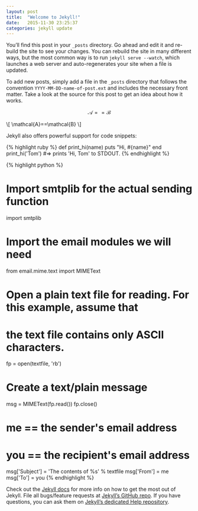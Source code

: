 ```yaml
---
layout: post
title:  "Welcome to Jekyll!"
date:   2015-11-30 23:25:37
categories: jekyll update
---
```

You’ll find this post in your `_posts` directory. Go ahead and edit it and re-build the site to see your changes. You can rebuild the site in many different ways, but the most common way is to run `jekyll serve --watch`, which launches a web server and auto-regenerates your site when a file is updated.

To add new posts, simply add a file in the `_posts` directory that follows the convention `YYYY-MM-DD-name-of-post.ext` and includes the necessary front matter. Take a look at the source for this post to get an idea about how it works.

$$
\mathcal{A}==\mathcal{B}
$$

\\[
\mathcal{A}==\mathcal{B}
\\]


Jekyll also offers powerful support for code snippets:

{% highlight ruby %}
def print_hi(name)
  puts "Hi, #{name}"
end
print_hi('Tom')
#=> prints 'Hi, Tom' to STDOUT.
{% endhighlight %}


{% highlight python %}
# Import smtplib for the actual sending function
import smtplib

# Import the email modules we will need
from email.mime.text import MIMEText

# Open a plain text file for reading.  For this example, assume that
# the text file contains only ASCII characters.
fp = open(textfile, 'rb')
# Create a text/plain message
msg = MIMEText(fp.read())
fp.close()

# me == the sender's email address
# you == the recipient's email address
msg['Subject'] = 'The contents of %s' % textfile
msg['From'] = me
msg['To'] = you
{% endhighlight %}

Check out the [Jekyll docs][jekyll] for more info on how to get the most out of Jekyll. File all bugs/feature requests at [Jekyll’s GitHub repo][jekyll-gh]. If you have questions, you can ask them on [Jekyll’s dedicated Help repository][jekyll-help].

[jekyll]:      http://jekyllrb.com
[jekyll-gh]:   https://github.com/jekyll/jekyll
[jekyll-help]: https://github.com/jekyll/jekyll-help
